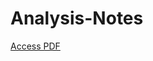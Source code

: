 # Analysis-Notes

<a href="#" onclick='window.open("https://joshuaan.github.io/Analysis-Notes/main.pdf");return false;'>Access PDF</a>
